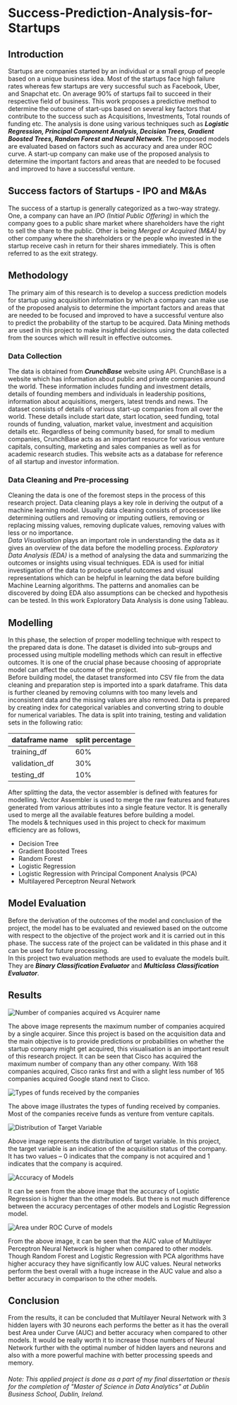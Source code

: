 # Success-Prediction-Analysis-for-Startups
## Introduction
Startups are companies started by an individual or a small group of people based on a unique business idea. Most of the startups face high failure rates whereas few startups are very successful such as Facebook, Uber, and Snapchat etc. On average 90% of startups fail to succeed in their respective field of business. This work proposes a predictive method to determine the outcome of start-ups based on several key factors that contribute to the success such as Acquisitions, Investments, Total rounds of funding etc.  The analysis is done using various techniques such as ***Logistic Regression, Principal Component Analysis, Decision Trees, Gradient Boosted Trees, Random Forest and Neural Network***. The proposed models are evaluated based on factors such as accuracy and area under ROC curve. A start-up company can make use of the proposed analysis to determine the important factors and areas that are needed to be focused and improved to have a successful venture. </br>

## Success factors of Startups - IPO and M&As
The success of a startup is generally categorized as a two-way strategy. One, a company can have an *IPO (Initial Public Offering)* in which the company goes to a public share market where shareholders have the right to sell the share to the public. Other is being *Merged or Acquired (M&A)* by other company where the shareholders or the people who invested in the startup receive cash in return for their shares immediately. This is often referred to as the exit strategy. </br>

## Methodology

The primary aim of this research is to develop a success prediction models for startup using acquisition information by which a company can make use of the proposed analysis to determine the important factors and areas that are needed to be focused and improved to have a successful venture also to predict the probability of the startup to be acquired. Data Mining methods are used in this project to make insightful decisions using the data collected from the sources which will result in effective outcomes. </br>

### Data Collection
The data is obtained from ***CrunchBase*** website using API.  CrunchBase is a website which has information about public and private companies around the world. These information includes funding and investment details, details of founding members and individuals in leadership positions, information about acquisitions, mergers, latest trends and news. The dataset consists of details of various start-up companies from all over the world. These details include start date, start location, seed funding, total rounds of funding, valuation, market value, investment and acquisition details etc. Regardless of being community based, for small to medium companies, CrunchBase acts as an important resource for various venture capitals, consulting, marketing and sales companies as well as for academic research studies. This website acts as a database for reference of all startup and investor information. </br>

### Data Cleaning and Pre-processing
Cleaning the data is one of the foremost steps in the process of this research project. Data cleaning plays a key role in deriving the output of a machine learning model. Usually data cleaning consists of processes like determining outliers and removing or imputing outliers, removing or replacing missing values, removing duplicate values, removing values with less or no importance. </br>
*Data Visualisation* plays an important role in understanding the data as it gives an overview of the data before the modelling process. *Exploratory Data Analysis (EDA)* is a method of analysing the data and summarizing the outcomes or insights using visual techniques. EDA is used for initial investigation of the data to produce useful outcomes and visual representations which can be helpful in learning the data before building Machine Learning algorithms. The patterns and anomalies can be discovered by doing EDA also assumptions can be checked and hypothesis can be tested. In this work Exploratory Data Analysis is done using Tableau. </br>

## Modelling
In this phase, the selection of proper modelling technique with respect to the prepared data is done. The dataset is divided into sub-groups and processed using multiple modelling methods which can result in effective outcomes. It is one of the crucial phase because choosing of appropriate model can affect the outcome of the project. </br>
Before building model, the dataset transformed into CSV file from the data cleaning and preparation step is imported into a spark dataframe. This data is further cleaned by removing columns with too many levels and inconsistent data and the missing values are also removed. Data is prepared by creating index for categorical variables and converting string to double for numerical variables. The data is split into training, testing and validation sets in the following ratio: </br>

| dataframe name | split percentage |
| -------------- | ---------------- |
| training_df    | 60%              |
| validation_df  | 30%              |
| testing_df     | 10%              |

After splitting the data, the vector assembler is defined with features for modelling. Vector Assembler is used to merge the raw features and features generated from various attributes into a single feature vector. It is generally used to merge all the available features before building a model. </br>
The models & techniques used in this project to check for maximum efficiency are as follows,
- Decision Tree
- Gradient Boosted Trees
- Random Forest
- Logistic Regression
- Logistic Regression with Principal Component Analysis (PCA)
- Multilayered Perceptron Neural Network

## Model Evaluation
Before the derivation of the outcomes of the model and conclusion of the project, the model has to be evaluated and reviewed based on the outcome with respect to the objective of the project work and it is carried out in this phase. The success rate of the project can be validated in this phase and it can be used for future processing. </br>
In this project two evaluation methods are used to evaluate the models built. They are ***Binary Classification Evaluator*** and ***Multiclass Classification Evaluator***. </br>

## Results

![Number of companies acquired vs Acquirer name](https://github.com/yogeshwaran-shanmuganathan/Success-Prediction-Analysis-for-Startups/blob/main/Result_Visualization_Images/Number%20of%20companies%20acquired%20vs%20Acquirer%20name.png)

The above image represents the maximum number of companies acquired by a single acquirer. Since this project is based on the acquisition data and the main objective is to provide predictions or probabilities on whether the startup company might get acquired, this visualisation is an important result of this research project. It can be seen that Cisco has acquired the maximum number of company than any other company. With 168 companies acquired, Cisco ranks first and with a slight less number of 165 companies acquired Google stand next to Cisco. </br>

![Types of funds received by the companies](https://github.com/yogeshwaran-shanmuganathan/Success-Prediction-Analysis-for-Startups/blob/main/Result_Visualization_Images/Types%20of%20funds%20received%20by%20the%20companies.png)

The above image illustrates the types of funding received by companies. Most of the companies receive funds as venture from venture capitals. </br>

![Distribution of Target Variable](https://github.com/yogeshwaran-shanmuganathan/Success-Prediction-Analysis-for-Startups/blob/main/Result_Visualization_Images/Distribution%20of%20Target%20Variable-For%20Acqusition.png)

Above image represents the distribution of target variable. In this project, the target variable is an indication of the acquisition status of the company. It has two values – 0 indicates that the company is not acquired and 1 indicates that the company is acquired. </br>

![Accuracy of Models](https://github.com/yogeshwaran-shanmuganathan/Success-Prediction-Analysis-for-Startups/blob/main/Result_Visualization_Images/Accuracy%20of%20Models.png)

It can be seen from the above image that the accuracy of Logistic Regression is higher than the other models. But there is not much difference between the accuracy percentages of other models and Logistic Regression model. </br>

![Area under ROC Curve of models](https://github.com/yogeshwaran-shanmuganathan/Success-Prediction-Analysis-for-Startups/blob/main/Result_Visualization_Images/Area%20under%20ROC%20Curve%20of%20models.png)

From the above image, it can be seen that the AUC value of Multilayer Perceptron Neural Network is higher when compared to other models. Though Random Forest and Logistic Regression with PCA algorithms have higher accuracy they have significantly low AUC values. Neural networks perform the best overall with a huge increase in the AUC value and also a better accuracy in comparison to the other models. </br>

## Conclusion
From the results, it can be concluded that Multilayer Neural Network with 3 hidden layers with 30 neurons each performs the better as it has the overall best Area under Curve (AUC) and better accuracy when compared to other models. It would be really worth it to increase those numbers of Neural Network further with the optimal number of hidden layers and neurons and also with a more powerful machine with better processing speeds and memory. </br>

###### Note: This applied project is done as a part of my final dissertation or thesis for the completion of "Master of Science in Data Analytics" at Dublin Business School, Dublin, Ireland.
